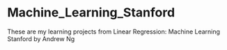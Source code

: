 # Machine_Learning_Stanford
These are my learning projects from Linear Regression: Machine Learning Stanford by Andrew Ng

